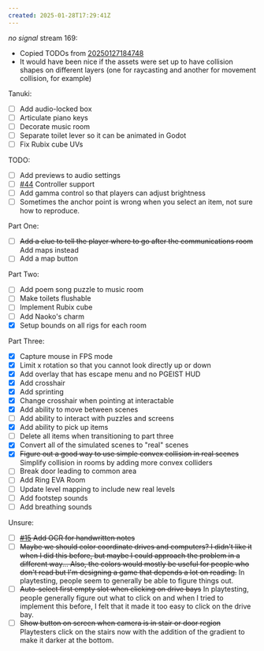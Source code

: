 ```yaml
---
created: 2025-01-28T17:29:41Z
---
```


_no signal_ stream 169:
- Copied TODOs from [20250127184748](20250127184748.md)
- It would have been nice if the assets were set up to have collision shapes on different layers (one for raycasting and another for movement collision, for example)

Tanuki:
- [ ] Add audio-locked box
- [ ] Articulate piano keys
- [ ] Decorate music room
- [ ] Separate toilet lever so it can be animated in Godot
- [ ] Fix Rubix cube UVs

TODO:
- [ ] Add previews to audio settings
- [ ] [#44](https://gitea.arcturuscollective.com/exodrifter/lost-contact/issues/44) Controller support
- [ ] Add gamma control so that players can adjust brightness
- [ ] Sometimes the anchor point is wrong when you select an item, not sure how to reproduce.

Part One:
- [ ] ~~Add a clue to tell the player where to go after the communications room~~ Add maps instead
- [ ] Add a map button

Part Two:
- [ ] Add poem song puzzle to music room
- [ ] Make toilets flushable
- [ ] Implement Rubix cube
- [ ] Add Naoko's charm
- [x] Setup bounds on all rigs for each room

Part Three:
- [x] Capture mouse in FPS mode
- [x] Limit x rotation so that you cannot look directly up or down
- [x] Add overlay that has escape menu and no PGEIST HUD
- [x] Add crosshair
- [x] Add sprinting
- [x] Change crosshair when pointing at interactable
- [x] Add ability to move between scenes
- [ ] Add ability to interact with puzzles and screens
- [x] Add ability to pick up items
- [ ] Delete all items when transitioning to part three
- [x] Convert all of the simulated scenes to "real" scenes
- [x] ~~Figure out a good way to use simple convex collision in real scenes~~ Simplify collision in rooms by adding more convex colliders
- [ ] Break door leading to common area
- [ ] Add Ring EVA Room
- [ ] Update level mapping to include new real levels
- [ ] Add footstep sounds
- [ ] Add breathing sounds

Unsure:
- [ ] ~~[#15](https://gitea.arcturuscollective.com/exodrifter/lost-contact/issues/15) Add OCR for handwritten notes~~
- [ ] ~~Maybe we should color coordinate drives and computers? I didn't like it when I did this before, but maybe I could approach the problem in a different way... Also, the colors would mostly be useful for people who don't read but I'm designing a game that depends a lot on reading.~~ In playtesting, people seem to generally be able to figure things out.
- [ ] ~~Auto-select first empty slot when clicking on drive bays~~ In playtesting, people generally figure out what to click on and when I tried to implement this before, I felt that it made it too easy to click on the drive bay.
- [ ] ~~Show button on screen when camera is in stair or door region~~ Playtesters click on the stairs now with the addition of the gradient to make it darker at the bottom.
